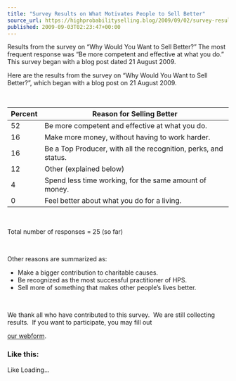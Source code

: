 ```yaml
---
title: "Survey Results on What Motivates People to Sell Better"
source_url: https://highprobabilityselling.blog/2009/09/02/survey-results-on-what-motivates-people-to-sell-better
published: 2009-09-03T02:23:47+00:00
---
```

Results from the survey on “Why Would You Want to Sell Better?” The most frequent response was “Be more competent and effective at what you do.” This survey began with a blog post dated 21 August 2009\. 




Here are the results from the survey on “Why Would You Want to Sell Better?”, which began with a blog post on 21 August 2009\.


 




| Percent | Reason for Selling Better |
| --- | --- |
| 52 | Be more competent and effective at what you do. |
| 16 | Make more money, without having to work harder. |
| 16 | Be a Top Producer, with all the recognition, perks, and status. |
| 12 | Other (explained below) |
| 4 | Spend less time working, for the same amount of money. |
| 0 | Feel better about what you do for a living. |


 


Total number of responses \= 25 (so far)


 


Other reasons are summarized as:


* Make a bigger contribution to charitable causes.
* Be recognized as the most successful practitioner of HPS.
* Sell more of something that makes other people’s lives better.


 


We thank all who have contributed to this survey.  We are still collecting results.  If you want to participate, you may fill out 

[our webform](http://www.highprobsell.com/surveys/sv20090821.html).


### Like this:

Like Loading...
